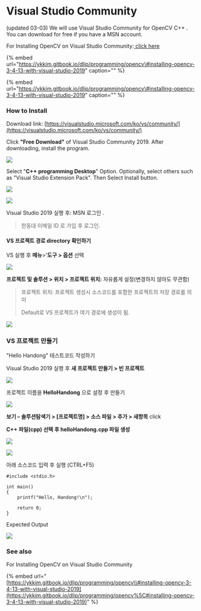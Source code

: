 # Visual Studio Community

\(updated 03-03\) We will use Visual Studio Community for OpenCV C++ . You can download for free if you have a MSN account.

For Installing OpenCV on Visual Studio Community:[ click here](https://ykkim.gitbook.io/dlip/programming/opencv#installing-opencv-3-4-13-with-visual-studio-2019)

{% embed url="https://ykkim.gitbook.io/dlip/programming/opencv\#installing-opencv-3-4-13-with-visual-studio-2019" caption="" %}

{% embed url="https://ykkim.gitbook.io/dlip/programming/opencv\#installing-opencv-3-4-13-with-visual-studio-2019" caption="" %}

### How to Install

Download link: [https://visualstudio.microsoft.com/ko/vs/community/](https://visualstudio.microsoft.com/ko/vs/community/)

Click **"Free Download"** of Visual Studio Community 2019. After downloading, install the program.

[![](https://github.com/ykkimhgu/DLIP_doc/raw/master/.gitbook/assets/image%20%2831%29.png)](https://github.com/ykkimhgu/DLIP_doc/blob/master/.gitbook/assets/image%20%2831%29.png)

Select "**C++ programming Desktop**" Option. Optionally, select others such as "Visual Studio Extension Pack". Then Select Install button.

[![](https://github.com/ykkimhgu/DLIP_doc/raw/master/.gitbook/assets/image%20%2827%29.png)](https://github.com/ykkimhgu/DLIP_doc/blob/master/.gitbook/assets/image%20%2827%29.png)

[![](https://github.com/ykkimhgu/DLIP_doc/raw/master/.gitbook/assets/image%20%2840%29.png)](https://github.com/ykkimhgu/DLIP_doc/blob/master/.gitbook/assets/image%20%2840%29.png)

Visual Studio 2019 실행 후: MSN 로그인 .

> 한동대 이메일 ID 로 가입 후 로그인.

#### VS 프로젝트 경로 directory 확인하기

VS 실행 후 **메뉴**&gt;'**도구 &gt; 옵션** 선택

[![](https://github.com/ykkimhgu/DLIP_doc/raw/master/.gitbook/assets/image%20%2838%29.png)](https://github.com/ykkimhgu/DLIP_doc/blob/master/.gitbook/assets/image%20%2838%29.png)

**프로젝트 및 솔루션 &gt; 위치 &gt; 프로젝트 위치:** 자유롭게 설정\(변경하지 않아도 무관함\)

> 프로젝트 위치: 프로젝트 생성시 소스코드를 포함한 프로젝트의 저장 경로를 의미
>
> Default로 VS 프로젝트가 여기 경로에 생성이 됨.

[![](https://github.com/ykkimhgu/DLIP_doc/raw/master/.gitbook/assets/image%20%2816%29%20%281%29.png)](https://github.com/ykkimhgu/DLIP_doc/blob/master/.gitbook/assets/image%20%2816%29%20%281%29.png)

### VS 프로젝트 만들기

"Hello Handong" 테스트코드 작성하기

Visual Studio 2019 실행 후 **새 프로젝트 만들기 &gt; 빈 프로젝트**

[![](https://github.com/ykkimhgu/DLIP_doc/raw/master/.gitbook/assets/image%20%2864%29.png)](https://github.com/ykkimhgu/DLIP_doc/blob/master/.gitbook/assets/image%20%2864%29.png)

프로젝트 이름을 **HelloHandong** 으로 설정 후 만들기

[![](https://github.com/ykkimhgu/DLIP_doc/raw/master/.gitbook/assets/image%20%2863%29.png)](https://github.com/ykkimhgu/DLIP_doc/blob/master/.gitbook/assets/image%20%2863%29.png)

**보기 – 솔루션탐색기 &gt; \[프로젝트명\] &gt; 소스 파일 &gt; 추가 &gt; 새항목** click

**C++ 파일\(cpp\) 선택 후 helloHandong.cpp 파일 생성**

[![](https://github.com/ykkimhgu/DLIP_doc/raw/master/.gitbook/assets/image%20%2873%29.png)](https://github.com/ykkimhgu/DLIP_doc/blob/master/.gitbook/assets/image%20%2873%29.png)

[![](https://github.com/ykkimhgu/DLIP_doc/raw/master/.gitbook/assets/image%20%2870%29.png)](https://github.com/ykkimhgu/DLIP_doc/blob/master/.gitbook/assets/image%20%2870%29.png)

아래 소스코드 입력 후 실행 \(CTRL+F5\)

```text
#include <stdio.h>

int main()
{
    printf("Hello, Handong!\n");

    return 0;
}
```

Expected Output

[![](https://github.com/ykkimhgu/DLIP_doc/raw/master/.gitbook/assets/image%20%2871%29.png)](https://github.com/ykkimhgu/DLIP_doc/blob/master/.gitbook/assets/image%20%2871%29.png)

### See also

For Installing OpenCV on Visual Studio Community

{% embed url="[https://ykkim.gitbook.io/dlip/programming/opencv\\#installing-opencv-3-4-13-with-visual-studio-2019](https://ykkim.gitbook.io/dlip/programming/opencv%5C#installing-opencv-3-4-13-with-visual-studio-2019)" %}

